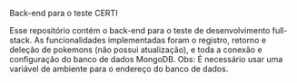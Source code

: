 Back-end para o teste CERTI

Esse repositório contém o back-end para o teste de desenvolvimento full-stack.
As funcionalidades implementadas foram o registro, retorno e deleção de pokemons (não possui atualização), e toda a conexão e configuração do banco de dados MongoDB.
Obs: É necessário usar uma variável de ambiente para o endereço do banco de dados.
